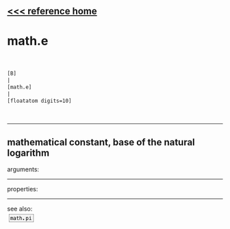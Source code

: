 [<<< reference home](ceammc_lib.md)
---

# math.e

```


[B]
|
[math.e]
|
[floatatom digits=10]

            
```
---
mathematical constant, base of the natural logarithm
---
arguments:


---
properties:


---
see also:<br>
[![math.pi](img/object_math.pi.png)](math.pi.md)

